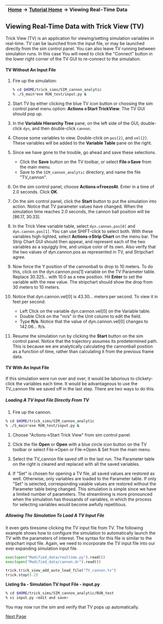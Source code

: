 | [Home](/trick) → [Tutorial Home](Tutorial) → Viewing Real-Time Data |
|-------------------------------------------------------------------|

<!-- Section -->
<a id=viewing-real-time-data-with-trick-view></a>
## Viewing Real-Time Data with Trick View (TV)

Trick View (TV) is an application for viewing/setting simulation variables in
real-time. TV can be launched from the input file, or may be launched directly
from the sim control panel. You can also leave TV running between simulation
runs. In this case You will need to click the "Connect" button in the lower right
corner of the TV GUI to re-connect to the simulation.

#### TV Without An Input File
1. Fire up the simulation:

   ```bash
   % cd $HOME/trick_sims/SIM_cannon_analytic
   % ./S_main*exe RUN_test/input.py &
   ```

1. Start TV by either clicking the blue TV icon button or choosing
the sim control panel menu option: **Actions->Start TrickView**. The TV
GUI should pop up.

1. In the **Variable Hierarchy Tree** pane, on the left side of the
GUI, double-click `dyn`, and then double-click `cannon`.

1. Choose some variables to view. Double-click on `pos[2]`, and
`vel[2]`. These variables will be added to the **Variable Table** pane on the
right.

1. Since we have gone to the trouble, go ahead and save these
selections.

    * Click the **Save** button on the TV toolbar, or select **File->Save** from
    the main menu.
    * Save to the `SIM_cannon_analytic` directory, and name the file "TV_cannon".

1. On the sim control panel, choose **Actions->FreezeAt**. Enter in a
time of 2.0 seconds. Click **OK**.

1. On the sim control panel, click the **Start** button to put the
simulation into action. Notice that TV parameter values have changed. When the
simulation time reaches 2.0 seconds, the cannon ball position will be [86.17, 30.33].

1. In the Trick View variable table, select `dyn.cannon.pos[0]` and
`dyn.cannon.pos[1]`. You can use SHIFT-click to select both. With these
variables high-lighted, select **Actions->Strip Chart** on the menu bar. The
Strip Chart GUI should then appear, and represent each of the two variables as a
squiggly line, and unique color of its own. Also verify that the two values of
dyn.cannon.pos as represented in TV, and Stripchart agree.

1. Now force the Y position of the cannonball to drop to 10
meters. To do this, click on the dyn.cannon.pos[1] variable on the TV Parameter
table. Replace 30.325... with 10.0 as a new position. Hit **Enter** to set the
variable with the new value. The stripchart should show the drop from 30 meters
to 10 meters.

1. Notice that dyn.cannon.vel[0] is 43.30... meters per second. To
view it in feet per second:
    * Left Click on the variable dyn.cannon.vel[0] on the Variable table.
    * Double Click on the "m/s" in the Unit column to edit the field.
    * Type **ft/s**. Notice that the value of dyn.cannon.vel[0] changes to
    142.06... ft/s.

1. Resume the simulation run by clicking the **Start** button on the
sim control panel. Notice that the trajectory assumes its predetermined path.
This is because we are analytically calculating the cannonball position as a
function of time, rather than calculating it from the previous frame data.


#### TV With An Input File
If this simulation were run over and over, it would be laborious to
clickety-click the variables each time. It would be advantageous to use the
TV_cannon file we saved off in the last step. There are two ways to do this.

##### Loading A TV Input File Directly From TV

1. Fire up the cannon.

```bash
% cd $HOME/trick_sims/SIM_cannon_analytic
% ./S_main*exe RUN_test/input.py &
```

1. Choose "Actions->Start Trick View" from sim control panel.

1. Click the file **Open** or **Open** with a blue circle icon button on
the TV toolbar or select File->Open or File->Open & Set from the main menu.

1. Select the TV_cannon file saved off in the last run. The Parameter
table on the right is cleared and replaced with all the saved variables.

1. If "Set" is chosen for opening a TV file, all saved values are
restored as well. Otherwise, only variables are loaded to the Parameter table.
If only "Set" is selected, corresponding vaiable values are restored without the
Parameter table being changed.
This simulation is simple since we have a limited number of parameters. The
streamlining is more pronounced when the simulation has thousands of variables,
in which the process for selecting variables would become awfully repetitious.

##### Allowing The Simulation To Load A TV Input File
It even gets tiresome clicking the TV input file from TV. The following example
shows how to configure the simulation to automatically launch the TV with the
parameters of interest. The syntax for this file is similar to the stripchart
input file.
Again, we need to incorporate the TV input file into our ever expanding
simulation input file.

```python
exec(open("Modified_data/realtime.py").read())
exec(open("Modified_data/cannon.dr").read())

trick.trick_view_add_auto_load_file("TV_cannon.tv")
trick.stop(5.2)
```
**Listing 9a - Simulation TV Input File - input.py**

```bash
% cd $HOME/trick_sims/SIM_cannon_analytic/RUN_test
% vi input.py <edit and save>
```

You may now run the sim and verify that TV pops up automatically.

[Next Page](ATutNumericSim)
